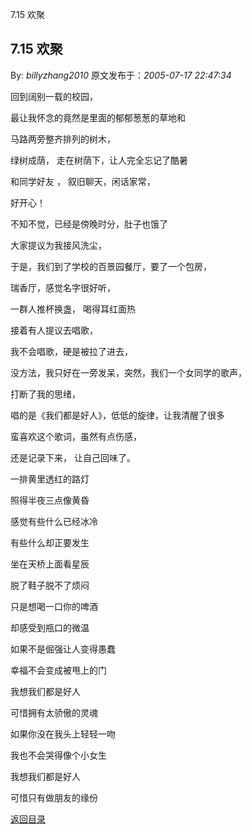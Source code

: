 7.15  欢聚
## 7.15  欢聚

By: *billyzhang2010* 原文发布于：*2005-07-17 22:47:34*

 回到阔别一载的校园，

 

最让我怀念的竟然是里面的郁郁葱葱的草地和

 

马路两旁整齐排列的树木，

 

绿树成荫， 走在树荫下，让人完全忘记了酷暑

 

 

和同学好友 ， 叙旧聊天，闲话家常，

 

好开心！

 

不知不觉，已经是傍晚时分，肚子也饿了

 

大家提议为我接风洗尘，

 

于是，我们到了学校的百景园餐厅，要了一个包房，

 

瑞香厅，感觉名字很好听，

 

一群人推杯换盏， 喝得耳红面热

 

接着有人提议去唱歌，

 

我不会唱歌，硬是被拉了进去，

 

 

没方法，我只好在一旁发呆，突然，我们一个女同学的歌声，

 

打断了我的思绪，

 

唱的是《我们都是好人》，低低的旋律，让我清醒了很多

 

蛮喜欢这个歌词，虽然有点伤感，

 

还是记录下来， 让自己回味了。

 

一排黄里透红的路灯

照得半夜三点像黄昏

感觉有些什么已经冰冷

有些什么却正要发生

坐在天桥上面看星辰

脱了鞋子脱不了烦闷

只是想喝一口你的啤酒

却感受到瓶口的微温

 

如果不是倔强让人变得愚蠢

幸福不会变成被甩上的门

我想我们都是好人

可惜拥有太骄傲的灵魂

如果你没在我头上轻轻一吻

我也不会哭得像个小女生

我想我们都是好人

可惜只有做朋友的缘份

 

 

 

 

 

 

[返回目录](index.html)
